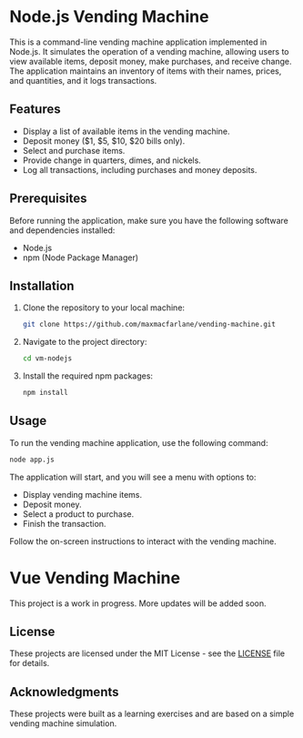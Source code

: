 # Node.js Vending Machine

This is a command-line vending machine application implemented in Node.js. It simulates the operation of a vending machine, allowing users to view available items, deposit money, make purchases, and receive change. The application maintains an inventory of items with their names, prices, and quantities, and it logs transactions.

## Features

- Display a list of available items in the vending machine.
- Deposit money ($1, $5, $10, $20 bills only).
- Select and purchase items.
- Provide change in quarters, dimes, and nickels.
- Log all transactions, including purchases and money deposits.

## Prerequisites

Before running the application, make sure you have the following software and dependencies installed:

- Node.js
- npm (Node Package Manager)

## Installation

1. Clone the repository to your local machine:

   ```bash
   git clone https://github.com/maxmacfarlane/vending-machine.git
   ```

2. Navigate to the project directory:

   ```bash
   cd vm-nodejs
   ```

3. Install the required npm packages:

   ```bash
   npm install
   ```

## Usage

To run the vending machine application, use the following command:

```bash
node app.js
```

The application will start, and you will see a menu with options to:

- Display vending machine items.
- Deposit money.
- Select a product to purchase.
- Finish the transaction.

Follow the on-screen instructions to interact with the vending machine.

# Vue Vending Machine

This project is a work in progress. More updates will be added soon.

## License

These projects are licensed under the MIT License - see the [LICENSE](LICENSE) file for details.

## Acknowledgments

These projects were built as a learning exercises and are based on a simple vending machine simulation.